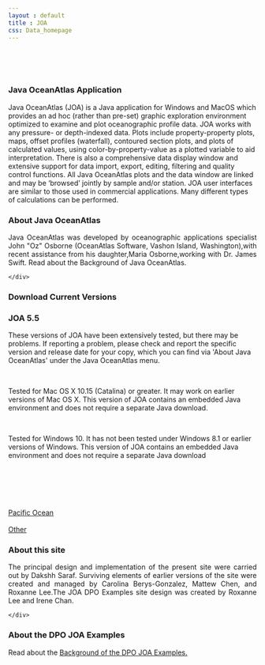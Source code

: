 ```yaml
---
layout : default
title : JOA
css: Data_homepage
---
```


<section id="call-to-action2">
<section id="call-to-action">
  <div class="container wow fadeIn">
    <br><br><br>
    <div class="row">
      <div class="col-lg-9 text-center text-lg-left" style="flex:0 0 100%;max-width:100%">
        <h3 class="cta-title">Java OceanAtlas Application</h3>
        <p class="cta-text">Java OceanAtlas (JOA) is a Java application for Windows and MacOS which provides an ad hoc (rather than pre-set) graphic exploration environment optimized to examine and plot oceanographic profile data. JOA works with any pressure- or depth-indexed data. Plots include property-property plots, maps, offset profiles (waterfall), contoured section plots, and plots of calculated values, using color-by-property-value as a plotted variable to aid interpretation. There is also a comprehensive data display window and extensive support for data import, export, editing, filtering and quality control functions. All Java OceanAtlas plots and the data window are linked and may be ‘browsed’ jointly by sample and/or station. JOA user interfaces are similar to those used in commercial applications. Many different types of calculations can be performed.</p>
      </div>
    </div>

  </div>
</section>
</section><!-- #call-to-action -->

<section id="call-to-action1">
<section id="call-to-action3">
  <div class="container wow fadeIn">
      <div class="col-lg-9 text-center text-lg-left"  style="flex:0 0 100%;max-width:100%">
        <h3 class="cta-title1">About Java OceanAtlas</h3>
        <p class="cta-text1" style="text-align:justify">Java OceanAtlas was developed by oceanographic applications specialist John "Oz" Osborne (OceanAtlas Software, Vashon Island, Washington),with recent assistance from his daughter,Maria Osborne,working with Dr. James Swift. Read about the Background of Java OceanAtlas.</p>
      </div>

    </div>
</section>
</section><!-- #call-to-action -->
<!--==========================
Call To Action Section
============================-->
<section id="call-to-action">
    <div class="container wow fadeIn">
      <div class="row">
        <div class="col-lg-9 text-center text-lg-left">
          <h3 class="cta-title">Download Current Versions</h3>
          <h3 class="cta-title">JOA 5.5</h3>
          <p class="cta-text">These versions of JOA have been extensively tested, but there may be problems. If reporting a problem, please check and report the specific version and release date for your copy, which you can find via  'About Java OceanAtlas' under the Java OceanAtlas menu.</p>
          <br>
          <p class="cta-text">Tested for Mac OS X 10.15 (Catalina) or greater. It may work on earlier versions of Mac OS X. This version of JOA contains an embedded Java environment and does not require a separate Java download.</p>
          <br>
          <p class="cta-text">Tested for Windows 10. It has not been tested under Windows 8.1 or earlier versions of Windows. This version of JOA contains an embedded Java environment and does not require a separate Java download</p>
        </div>
        <div class="col-lg-3 cta-btn-container text-center">
          <br><br><br><br><br>
          <a class="cta-btn align-middle" href="http://www.joaucsd.com/Atlantic_datapage.html">Pacific Ocean</a>
            <br> <br>
            <a class="cta-btn align-middle" href="http://www.joaucsd.com/Atlantic_datapage.html">Other</a>
      </div>
    </div>
    </div>
  </section><!-- #call-to-action -->
<section id="call-to-action1">
<section id="call-to-action3">
  <div class="container wow fadeIn">
      <div class="col-lg-9 text-center text-lg-left"  style="flex:0 0 100%;max-width:100%">
        <h3 class="cta-title1">About this site</h3>
        <p class="cta-text1" style="text-align:justify">The principal design and implementation of the present site were carried out by Dakshh Saraf. Surviving elements of earlier versions of the site were created and managed by Carolina Berys-Gonzalez, Mattew Chen, and Roxanne Lee.The JOA DPO Examples site design was created by Roxanne Lee and Irene Chan.</p>
      </div>

    </div>

</section>
</section><!-- #call-to-action -->
<!--==========================
Call To Action Section
============================-->
<section id="call-to-action2">
<section id="call-to-action">
<div class="container wow fadeIn">
  <div class="row">
    <div class="col-lg-9 text-center text-lg-left" style="flex:0 0 100%;max-width:100%">
      <h3 class="cta-title">About the DPO JOA Examples</h3>
      <p class="cta-text">Read about the <a href="http://joa.ucsd.edu/dpo/dpo_joa_examples/background/index.html"><u>Background of the DPO JOA Examples.</u></a></p>
    </div>
  </div>

</div>
</section>
</section><!-- #call-to-action -->

